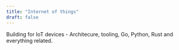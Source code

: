```yaml
---
title: "Internet of things"
draft: false
---
```


Building for IoT devices - Architecure, tooling, Go, Python, Rust and everything related.
